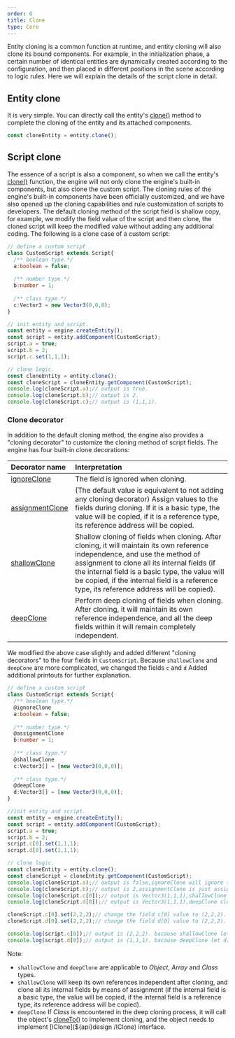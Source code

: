 ```yaml
---
order: 6
title: Clone
type: Core
---
```


Entity cloning is a common function at runtime, and entity cloning will also clone its bound components. For example, in the initialization phase, a certain number of identical entities are dynamically created according to the configuration, and then placed in different positions in the scene according to logic rules. Here we will explain the details of the script clone in detail.

## Entity clone
It is very simple. You can directly call the entity's [clone()](${api}design/IClone#clone) method to complete the cloning of the entity and its attached components.
```typescript
const cloneEntity = entity.clone();
```

## Script clone
The essence of a script is also a component, so when we call the entity's [clone()](${api}design/IClone#clone) function, the engine will not only clone the engine's built-in components, but also clone the custom script. The cloning rules of the engine's built-in components have been officially customized, and we have also opened up the cloning capabilities and rule customization of scripts to developers. The default cloning method of the script field is shallow copy, for example, we modify the field value of the script and then clone, the cloned script will keep the modified value without adding any additional coding. The following is a clone case of a custom script:

```typescript
// define a custom script
class CustomScript extends Script{
  /** boolean type.*/
  a:boolean = false;
  
  /** number type.*/
  b:number = 1;
  
  /** class type.*/
  c:Vector3 = new Vector3(0,0,0);
}

// init entity and script.
const entity = engine.createEntity();
const script = entity.addComponent(CustomScript);
script.a = true;
script.b = 2;
script.c.set(1,1,1);

// clone logic.
const cloneEntity = entity.clone();
const cloneScript = cloneEntity.getComponent(CustomScript);
console.log(cloneScript.a);// output is true.
console.log(cloneScript.b);// output is 2.
console.log(cloneScript.c);// output is (1,1,1).
```
### Clone decorator
In addition to the default cloning method, the engine also provides a "cloning decorator" to customize the cloning method of script fields. The engine has four built-in clone decorations:

| Decorator name | Interpretation |
| :--- | :--- |
| [ignoreClone](${api}core/ignoreClone) | The field is ignored when cloning. |
| [assignmentClone](${api}core/assignmentClone) | (The default value is equivalent to not adding any cloning decorator) Assign values to the fields during cloning. If it is a basic type, the value will be copied, if it is a reference type, its reference address will be copied. |
| [shallowClone](${api}core/shallowClone) | Shallow cloning of fields when cloning. After cloning, it will maintain its own reference independence, and use the method of assignment to clone all its internal fields (if the internal field is a basic type, the value will be copied, if the internal field is a reference type, its reference address will be copied). |
| [deepClone](${api}core/deepClone) | Perform deep cloning of fields when cloning. After cloning, it will maintain its own reference independence, and all the deep fields within it will remain completely independent. |

We modified the above case slightly and added different "cloning decorators" to the four fields in `CustomScript`. Because `shallowClone` and `deepCone` are more complicated, we changed the fields `c` and `d` Added additional printouts for further explanation.
```typescript
// define a custom script
class CustomScript extends Script{
  /** boolean type.*/
  @ignoreClone
  a:boolean = false;
  
  /** number type.*/
  @assignmentClone
  b:number = 1;
  
  /** class type.*/
  @shallowClone
  c:Vector3[] = [new Vector3(0,0,0)];
  
  /** class type.*/
  @deepClone
  d:Vector3[] = [new Vector3(0,0,0)];
}

//init entity and script.
const entity = engine.createEntity();
const script = entity.addComponent(CustomScript);
script.a = true;
script.b = 2;
script.c[0].set(1,1,1);
script.d[0].set(1,1,1);

// clone logic.
const cloneEntity = entity.clone();
const cloneScript = cloneEntity.getComponent(CustomScript);
console.log(cloneScript.a);// output is false,ignoreClone will ignore the value.
console.log(cloneScript.b);// output is 2,assignmentClone is just assignment the origin value.
console.log(cloneScript.c[0]);// output is Vector3(1,1,1),shallowClone clone the array shell,but use the same element.
console.log(cloneScript.d[0]);// output is Vector3(1,1,1),deepClone clone the array shell and also clone the element.

cloneScript.c[0].set(2,2,2);// change the field c[0] value to (2,2,2).
cloneScript.d[0].set(2,2,2);// change the field d[0] value to (2,2,2).

console.log(script.c[0]);// output is (2,2,2). bacause shallowClone let c[0] use the same reference with cloneScript's c[0].
console.log(script.d[0]);// output is (1,1,1). bacause deepClone let d[0] use the different reference with cloneScript's d[0].
```
Note:

- `shallowClone` and `deepClone` are applicable to *Object*, *Array* and *Class* types.
- `shallowClone` will keep its own references independent after cloning, and clone all its internal fields by means of assignment (if the internal field is a basic type, the value will be copied, if the internal field is a reference type, its reference address will be copied).
- `deepClone` If *Class* is encountered in the deep cloning process, it will call the object's [cloneTo()](${api}design/IClone#cloneTo) to implement cloning, and the object needs to implement [IClone](${api}design /IClone) interface.

